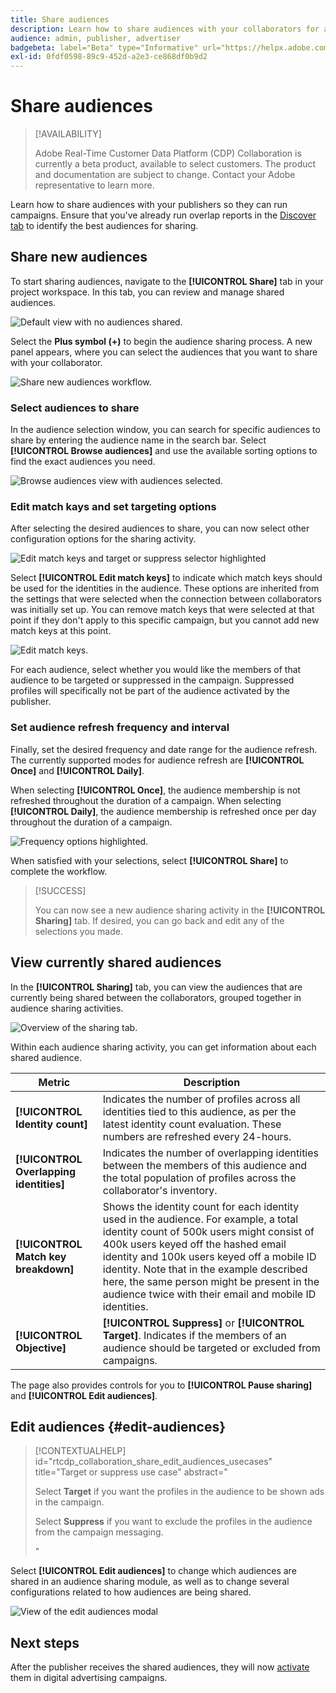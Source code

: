 ```yaml
---
title: Share audiences
description: Learn how to share audiences with your collaborators for advertising campaigns.
audience: admin, publisher, advertiser
badgebeta: label="Beta" type="Informative" url="https://helpx.adobe.com/legal/product-descriptions/real-time-customer-data-platform-b2b-edition-prime-and-ultimate-packages.html newtab=true"
exl-id: 0fdf0598-89c9-452d-a2e3-ce868df0b9d2
---
```

# Share audiences

>[!AVAILABILITY]
>
>Adobe Real-Time Customer Data Platform (CDP) Collaboration is currently a beta product, available to select customers. The product and documentation are subject to change. Contact your Adobe representative to learn more.

Learn how to share audiences with your publishers so they can run campaigns. Ensure that you've already run overlap reports in the [Discover tab](/help/guide/collaborate/discover.md) to identify the best audiences for sharing.

## Share new audiences

To start sharing audiences, navigate to the **[!UICONTROL Share]** tab in your project workspace. In this tab, you can review and manage shared audiences.

![Default view with no audiences shared.](/help/assets/collaborate/share/share-new-audiences.png)

Select the **Plus symbol (+)** to begin the audience sharing process. A new panel appears, where you can select the audiences that you want to share with your collaborator. 

![Share new audiences workflow.](/help/assets/collaborate/share/share-audiences-workflow.png)

### Select audiences to share

In the audience selection window, you can search for specific audiences to share by entering the audience name in the search bar. Select **[!UICONTROL Browse audiences]** and use the available sorting options to find the exact audiences you need.

![Browse audiences view with audiences selected.](/help/assets/collaborate/share/browse-audiences-view.png)

### Edit match kays and set targeting options

After selecting the desired audiences to share, you can now select other configuration options for the sharing activity.

![Edit match keys and target or suppress selector highlighted](/help/assets/collaborate/share/match-keys-and-targeting.png)

Select **[!UICONTROL Edit match keys]** to indicate which match keys should be used for the identities in the audience. These options are inherited from the settings that were selected when the connection between collaborators was initially set up. You can remove match keys that were selected at that point if they don't apply to this specific campaign, but you cannot add new match keys at this point. 

![Edit match keys.](/help/assets/collaborate/share/update-match-keys.png)

For each audience, select whether you would like the members of that audience to be targeted or suppressed in the campaign. Suppressed profiles will specifically not be part of the audience activated by the publisher.

### Set audience refresh frequency and interval

Finally, set the desired frequency and date range for the audience refresh. The currently supported modes for audience refresh are **[!UICONTROL Once]** and **[!UICONTROL Daily]**. 

When selecting **[!UICONTROL Once]**, the audience membership is not refreshed throughout the duration of a campaign. When selecting **[!UICONTROL Daily]**, the audience membership is refreshed once per day throughout the duration of a campaign.

![Frequency options highlighted.](/help/assets/collaborate/share/audience-refresh-frequency.png)

When satisfied with your selections, select **[!UICONTROL Share]** to complete the workflow. 

>[!SUCCESS]
>
>You can now see a new audience sharing activity in the **[!UICONTROL Sharing]** tab. If desired, you can go back and edit any of the selections you made. 

## View currently shared audiences

In the **[!UICONTROL Sharing]** tab, you can view the audiences that are currently being shared between the collaborators, grouped together in audience sharing activities. 

![Overview of the sharing tab.](/help/assets/collaborate/share/share-tab-overview.png)

<!--

The banner at the top of the page shows figures across all audience sharing activities. 

![The hero banner in the sharing tab.](/help/assets/collaborate/share/share-hero-banner.png)


|Metric | Description |
|---------|----------|
| **[!UICONTROL Shared audiences]** | Indicates the number of audiences shared between collaborators in this project, across all audience sharing modules. |
| **[!UICONTROL Estimated addressable reach]** | Indicates the approximate number of profiles that you can reach across all the audiences that are currently shared in the project. [TODO: ADD INFORMATION ABOUT HOW THIS IS CALCULATED] |
| **[!UICONTROL Target identities]** | The number of identities across all audiences shared in this project for which you selected to target the profiles. |
| **[!UICONTROL Suppress identities]** | The number of identities across all audiences shared in this project for which you selected to suppress the profiles and thereby not target them in campaigns. |

-->

Within each audience sharing activity, you can get information about each shared audience. 

|Metric | Description |
|---------|----------|
| **[!UICONTROL Identity count]** | Indicates the number of profiles across all identities tied to this audience, as per the latest identity count evaluation. These numbers are refreshed every 24-hours. |
| **[!UICONTROL Overlapping identities]** | Indicates the number of overlapping identities between the members of this audience and the total population of profiles across the collaborator's inventory. |
| **[!UICONTROL Match key breakdown]** | Shows the identity count for each identity used in the audience. For example, a total identity count of 500k users might consist of 400k users keyed off the hashed email identity and 100k users keyed off a mobile ID identity. Note that in the example described here, the same person might be present in the audience twice with their email and mobile ID identities. |
| **[!UICONTROL Objective]** | **[!UICONTROL Suppress]** or **[!UICONTROL Target]**. Indicates if the members of an audience should be targeted or excluded from campaigns. |

The page also provides controls for you to **[!UICONTROL Pause sharing]** and **[!UICONTROL Edit audiences]**.

## Edit audiences {#edit-audiences}

>[!CONTEXTUALHELP]
>id="rtcdp_collaboration_share_edit_audiences_usecases"
>title="Target or suppress use case"
>abstract="<p>Select **Target** if you want the profiles in the audience to be shown ads in the campaign.</p> <p>Select **Suppress** if you want to exclude the profiles in the audience from the campaign messaging.</p>"

Select **[!UICONTROL Edit audiences]** to change which audiences are shared in an audience sharing module, as well as to change several configurations related to how audiences are being shared.

![View of the edit audiences modal](/help/assets/collaborate/share/edit-audiences-modal.png)

<!--

Search for audiences that you want to add to the sharing module. 

For each audience, you can select whether you'd like to target or suppress those profiles in campaigns. 

To remove an audience from the sharing module, select the trash can icon [TODO: add spectrum icon and folder].

Select how often you would like the audience membership to be refreshed and the date range within which you want the membership of the audience to be refreshed. 

TODO: are there any limitations for frequency in the M1 release?

-->

## Next steps

After the publisher receives the shared audiences, they will now [activate](/help/guide/collaborate/activate.md) them in digital advertising campaigns.
